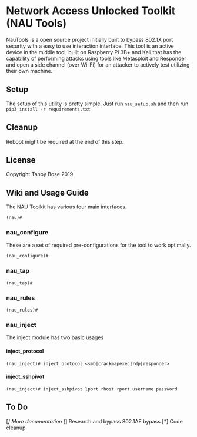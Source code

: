 Network Access Unlocked Toolkit (NAU Tools)
====

NauTools is a open source project initially built to bypass 802.1X port security with a easy to use interaction 
interface. This tool is an active device in the middle tool, built on Raspberry Pi 3B+ and Kali that has the capability 
of performing attacks using tools like Metasploit and Responder and open a side channel (over Wi-Fi) for an attacker to 
actively test utilizing their own machine.

Setup
-----
The setup of this utility is pretty simple. Just run `nau_setup.sh` and then run `pip3 install -r requirements.txt`

Cleanup
-------

Reboot might be required at the end of this step.

License
-------
Copyright Tanoy Bose 2019

Wiki and Usage Guide
--------------------
The NAU Toolkit has various four main interfaces.
```
(nau)# 
```

### nau_configure

These are a set of required pre-configurations for the tool to work optimally.

```
(nau_configure)# 
```
### nau_tap
```
(nau_tap)#
```

### nau_rules
```
(nau_rules)# 
```

### nau_inject
The inject module has two basic usages

#### inject_protocol
```
(nau_inject)# inject_protocol <smb|crackmapexec|rdp|responder>
```

#### inject_sshpivot
```
(nau_inject)# inject_sshpivot lport rhost rport username password
```


To Do
-------
[*] More documentation
[*] Research and bypass 802.1AE bypass
[*] Code cleanup
